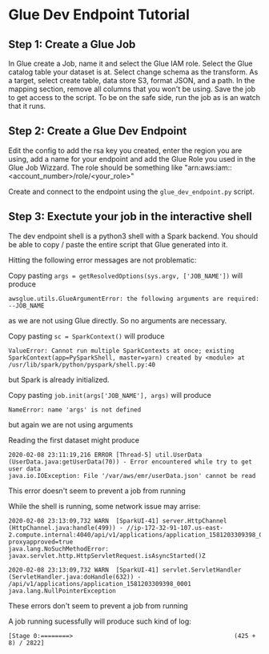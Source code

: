 # Glue Dev Endpoint Tutorial

## Step 1: Create a Glue Job

In Glue create a Job, name it and select the Glue IAM role.
Select the Glue catalog table your dataset is at.
Select change schema as the transform.
As a target, select create table, data store S3, format JSON, and a path.
In the mapping section, remove all columns that you won't be using.
Save the job to get access to the script.
To be on the safe side, run the job as is an watch that it runs.

## Step 2: Create a Glue Dev Endpoint

Edit the config to add the rsa key you created, enter the region you are using, add a name for your endpoint and add the Glue Role you used in the Glue Job Wizzard. The role should be something like "arn:aws:iam::<account_number>/role/<your_role>"

Create and connect to the endpoint using the `glue_dev_endpoint.py` script.

## Step 3: Exectute your job in the interactive shell

The dev endpoint shell is a python3 shell with a Spark backend.
You should be able to copy / paste the entire script that Glue generated into it.

Hitting the following error messages are not problematic:

Copy pasting `args = getResolvedOptions(sys.argv, ['JOB_NAME'])` will produce
```
awsglue.utils.GlueArgumentError: the following arguments are required: --JOB_NAME
```
as we are not using Glue directly. So no arguments are necessary.

Copy pasting `sc = SparkContext()` will produce
```
ValueError: Cannot run multiple SparkContexts at once; existing SparkContext(app=PySparkShell, master=yarn) created by <module> at /usr/lib/spark/python/pyspark/shell.py:40 
```
but Spark is already initialized.

Copy pasting `job.init(args['JOB_NAME'], args)` will produce
```
NameError: name 'args' is not defined
```
but again we are not using arguments

Reading the first dataset might produce
```
2020-02-08 23:11:19,216 ERROR [Thread-5] util.UserData (UserData.java:getUserData(70)) - Error encountered while try to get user data
java.io.IOException: File '/var/aws/emr/userData.json' cannot be read
```
This error doesn't seem to prevent a job from running

While the shell is running, some network issue may arrise:
```
2020-02-08 23:13:09,732 WARN  [SparkUI-41] server.HttpChannel (HttpChannel.java:handle(499)) - //ip-172-32-91-107.us-east-2.compute.internal:4040/api/v1/applications/application_1581203309398_0001?proxyapproved=true
java.lang.NoSuchMethodError: javax.servlet.http.HttpServletRequest.isAsyncStarted()Z
```
```
2020-02-08 23:13:09,732 WARN  [SparkUI-41] servlet.ServletHandler (ServletHandler.java:doHandle(632)) - /api/v1/applications/application_1581203309398_0001
java.lang.NullPointerException
```
These errors don't seem to prevent a job from running

A job running sucessfully will produce such kind of log:
```
[Stage 0:========>                                             (425 + 8) / 2822]
```
